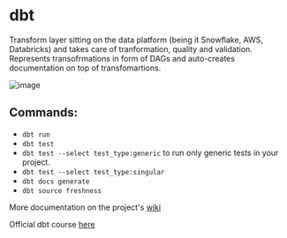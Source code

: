 # dbt

Transform layer sitting on the data platform (being it Snowflake, AWS, Databricks) and takes care of tranformation, quality and validation. Represents transofrmations in form of DAGs and auto-creates documentation on top of transfomartions.


![image](https://user-images.githubusercontent.com/39126832/149541428-18bf8ee5-d9b9-4813-82ff-80787966601e.png)



## Commands:

- `dbt run`
- `dbt test`
- `dbt test --select test_type:generic` to run only generic tests in your project.
- `dbt test --select test_type:singular`
- `dbt docs generate`
- `dbt source freshness`


More documentation on the project's [wiki](https://github.com/blazova/dbt/wiki)

Official dbt course [here](https://courses.getdbt.com/courses/take/fundamentals/lessons/30210802-welcome)
